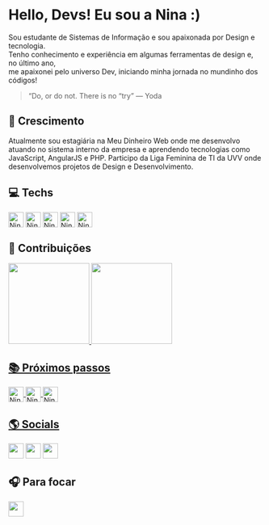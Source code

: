 
# Hello, Devs! Eu sou a Nina :)
Sou estudante de Sistemas de Informação e sou apaixonada por Design e tecnologia.<br>
Tenho conhecimento e experiência em algumas ferramentas de design e, no último ano, <br>
me apaixonei pelo universo Dev, iniciando minha jornada no mundinho dos códigos!  
> “Do, or do not. There is no “try” — Yoda


## 🚀 Crescimento
Atualmente sou estagiária na Meu Dinheiro Web onde me desenvolvo atuando no sistema interno da empresa e aprendendo tecnologias como JavaScript, AngularJS e PHP. 
Participo da Liga Feminina de TI da UVV onde desenvolvemos projetos de Design e Desenvolvimento.
    
## 💻 Techs
<div style="display: inline_block">
  <img align="center" alt="Nina-HTML" height="30" src="https://img.shields.io/badge/HTML5-E34F26.svg?style=for-the-badge&logo=HTML5&logoColor=white">
  <img align="center" alt="Nina-CSS" height="30" src="https://img.shields.io/badge/CSS3-1572B6.svg?style=for-the-badge&logo=CSS3&logoColor=white">
  <img align="center" alt="Nina-Js" height="30" src="https://img.shields.io/badge/JavaScript-F7DF1E.svg?style=for-the-badge&logo=JavaScript&logoColor=black">	 
  <img align="center" alt="Nina-AngularJS" height="30" src="https://img.shields.io/badge/Angular-0F0F11.svg?style=for-the-badge&logo=Angular&logoColor=white">  
  <img align="center" alt="Nina-PHP" height="30" src="https://img.shields.io/badge/PHP-777BB4.svg?style=for-the-badge&logo=PHP&logoColor=white">
</div>

## 🎲 Contribuições    
  <div>
    <a href="https://github.com/marinalomeu">
    <img height="160em" src="https://github-readme-stats.vercel.app/api/top-langs/?username=marinalomeu&layout=compact&langs_count=7&theme=tokyonight"/>
    <picture>
      <source
        srcset="https://github-readme-stats.vercel.app/api?username=marinalomeu&show_icons=true&theme=tokyonight"
        media="(prefers-color-scheme: dark)"
      />
      <img height="160em" src="https://github-readme-stats.vercel.app/api?username=marinalomeu&show_icons=true&theme=tokyonight" />
    </picture>
</div>   


## 📚 Próximos passos
<div>
<!--     <img align="center" alt="Nina-MUI" height="30" src="https://img.shields.io/badge/MUI-007FFF.svg?style=for-the-badge&logo=MUI&logoColor=white"> -->
    <img align="center" alt="Nina-Bootstrap" height="30" src="https://img.shields.io/badge/Bootstrap-7952B3.svg?style=for-the-badge&logo=Bootstrap&logoColor=white">
    <img align="center" alt="Nina-React" height="30" src="https://img.shields.io/badge/React-61DAFB.svg?style=for-the-badge&logo=React&logoColor=black">
<!--     <img align="center" alt="Nina-Vue.js" height="30" src="https://img.shields.io/badge/Vue.js-4FC08D.svg?style=for-the-badge&logo=vuedotjs&logoColor=white"> -->
    <img align="center" alt="Nina-TS" height="30" src="https://img.shields.io/badge/TypeScript-3178C6.svg?style=for-the-badge&logo=TypeScript&logoColor=white">
</div>

      
## 🌎 Socials	  
 <div>
    <a href = "mailto:marinablomeu@gmail.com"><img height="30" src="https://img.shields.io/badge/-Gmail-%23333?style=for-the-badge&logo=gmail&logoColor=white" target="_blank"></a>
    <a href= "https://www.linkedin.com/in/marinalomeu/"><img height= "30"src= "https://img.shields.io/badge/LinkedIn-0A66C2.svg?style=for-the-badge&logo=LinkedIn&logoColor=white"></a>
    <a href= "https://discord.gg/marinalomeu" target="_blank"><img height="30" src="https://img.shields.io/badge/Discord-7289DA?style=for-the-badge&logo=discord&logoColor=white"></a>  
</div>
      
## 🎧 Para focar
<div>
    <a href = "https://open.spotify.com/user/wi5lntndt5f8k6c0wxxndr1kt"><img height="30" src="https://img.shields.io/badge/Spotify-1DB954.svg?style=for-the-badge&logo=Spotify&logoColor=white"></a>      
</div> 


    






          


<!--
**marinalomeu/marinalomeu** is a ✨ _special_ ✨ repository because its `README.md` (this file) appears on your GitHub profile.

Here are some ideas to get you started:

- 🔭 I’m currently working on ...
- 🌱 I’m currently learning ...
- 👯 I’m looking to collaborate on ...
- 🤔 I’m looking for help with ...
- 💬 Ask me about ...
- 📫 How to reach me: ...
- 😄 Pronouns: ...
- ⚡ Fun fact: ...
-->
